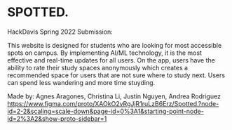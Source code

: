 # SPOTTED.

<p>HackDavis Spring 2022 Submission:</p>
<p>This website is designed for students who are looking for most accessible spots on campus. By implementing AI/ML technology, it is the most effective and real-time updates for all users. On the app, users have the ability to rate their study spaces anonymously which creates a recommended space for users that are not sure where to study next. Users can spend less wandering and more time stuyding.</p> 

Made by: Agnes Aragones, Christina Li, Justin Nguyen, Andrea Rodriguez
https://www.figma.com/proto/XAOkO2vRgJjR1ruLzB6Erz/Spotted.?node-id=2-2&scaling=scale-down&page-id=0%3A1&starting-point-node-id=2%3A2&show-proto-sidebar=1
